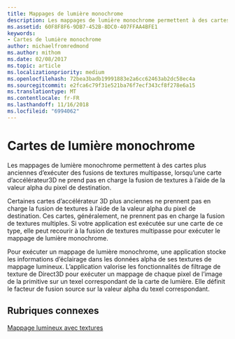 ```yaml
---
title: Mappages de lumière monochrome
description: Les mappages de lumière monochrome permettent à des cartes plus anciennes d’exécuter des fusions de textures multipasse, lorsqu’une carte d’accélérateur3D ne prend pas en charge la fusion de textures à l’aide de la valeur alpha du pixel de destination.
ms.assetid: 60F8F8F6-9DB7-452B-8DC0-407FFAA4BFE1
keywords:
- Cartes de lumière monochrome
author: michaelfromredmond
ms.author: mithom
ms.date: 02/08/2017
ms.topic: article
ms.localizationpriority: medium
ms.openlocfilehash: 72bea3badb19991883e2a6cc62463ab2dc58ec4a
ms.sourcegitcommit: e2fca6c79f31e521ba76f7ecf343cf8f278e6a15
ms.translationtype: MT
ms.contentlocale: fr-FR
ms.lasthandoff: 11/16/2018
ms.locfileid: "6994062"
---
```

# <a name="monochrome-light-maps"></a>Cartes de lumière monochrome


Les mappages de lumière monochrome permettent à des cartes plus anciennes d’exécuter des fusions de textures multipasse, lorsqu’une carte d’accélérateur3D ne prend pas en charge la fusion de textures à l’aide de la valeur alpha du pixel de destination.

Certaines cartes d’accélérateur 3D plus anciennes ne prennent pas en charge la fusion de textures à l’aide de la valeur alpha du pixel de destination. Ces cartes, généralement, ne prennent pas en charge la fusion de textures multiples. Si votre application est exécutée sur une carte de ce type, elle peut recourir à la fusion de textures multipasse pour exécuter le mappage de lumière monochrome.

Pour exécuter un mappage de lumière monochrome, une application stocke les informations d’éclairage dans les données alpha de ses textures de mappage lumineux. L’application valorise les fonctionnalités de filtrage de texture de Direct3D pour exécuter un mappage de chaque pixel de l’image de la primitive sur un texel correspondant de la carte de lumière. Elle définit le facteur de fusion source sur la valeur alpha du texel correspondant.

## <a name="span-idrelated-topicsspanrelated-topics"></a><span id="related-topics"></span>Rubriques connexes


[Mappage lumineux avec textures](light-mapping-with-textures.md)

 

 




